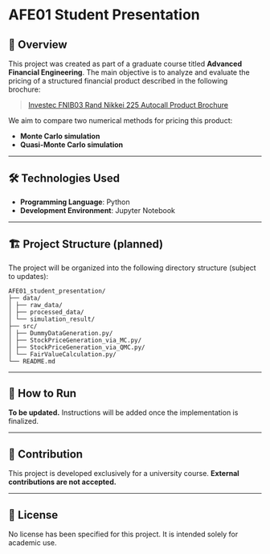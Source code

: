 # AFE01 Student Presentation

## 📌 Overview

This project was created as part of a graduate course titled **Advanced Financial Engineering**. The main objective is to analyze and evaluate the pricing of a structured financial product described in the following brochure:

> [Investec FNIB03 Rand Nikkei 225 Autocall Product Brochure](https://www.investec.com/content/dam/south-africa/intermediaries/invest/autocall/Investec%20FNIB03%20Rand%20Nikkei%20225%20Autocall%20Brochure%20and%20App%20Form.pdf)

We aim to compare two numerical methods for pricing this product:

- **Monte Carlo simulation**
- **Quasi-Monte Carlo simulation**

---

## 🛠 Technologies Used

- **Programming Language**: Python  
- **Development Environment**: Jupyter Notebook

---

## 🏗 Project Structure (planned)

The project will be organized into the following directory structure (subject to updates):

```
AFE01_student_presentation/
├── data/
│ ├── raw_data/
│ ├── processed_data/
│ └── simulation_result/
├── src/
│ ├── DummyDataGeneration.py/
│ ├── StockPriceGeneration_via_MC.py/
│ ├── StockPriceGeneration_via_QMC.py/
│ └── FairValueCalculation.py/
└── README.md
```

---

## 🚀 How to Run

**To be updated.** Instructions will be added once the implementation is finalized.

---

## 🤝 Contribution

This project is developed exclusively for a university course. **External contributions are not accepted.**

---

## 📄 License

No license has been specified for this project. It is intended solely for academic use.
